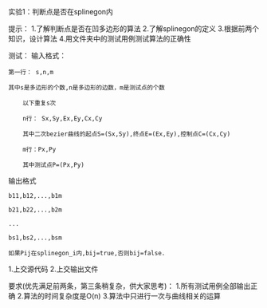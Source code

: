 实验1：判断点是否在splinegon内

提示：
1.了解判断点是否在凹多边形的算法
2.了解splinegon的定义
3.根据前两个知识，设计算法
4.用文件夹中的测试用例测试算法的正确性

测试：
输入格式：

    第一行： s,n,m
    
    其中s是多边形的个数,n是多边形的边数，m是测试点的个数
    
        以下重复s次
        
        n行： Sx,Sy,Ex,Ey,Cx,Cy
        
        其中二次bezier曲线的起点S=(Sx,Sy),终点E=(Ex,Ey),控制点C=(Cx,Cy)
        
        m行：Px,Py
        
        其中测试点P=(Px,Py)

输出格式

    b11,b12,...,b1m
    
    b21,b22,...,b2m
    
    ...
    
    bs1,bs2,...,bsm
    
    如果Pij在splinegon_i内,bij=true,否则bij=false.

1.上交源代码
2.上交输出文件

要求(优先满足前两条，第三条稍复杂，供大家思考)：
1.所有测试用例全部输出正确
2.算法的时间复杂度是O(n)
3.算法中只进行一次与曲线相关的运算
